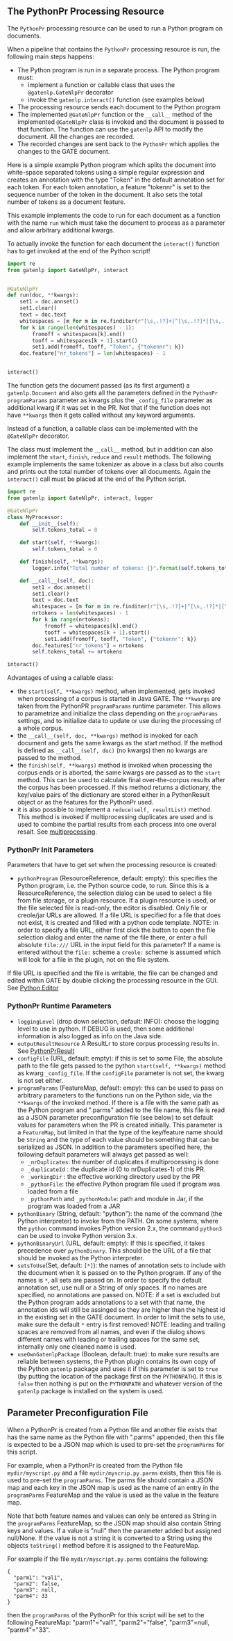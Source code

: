 ## The PythonPr Processing Resource

The `PythonPr` processing resource can be used to run a Python program on documents.

When a pipeline that contains the `PythonPr` processing resource is run, the following main steps happens:

* The Python program is run in a separate process. The Python program must:
  * implement a function or callable class that uses the `@gatenlp.GateNlpPr` decorator 
  * invoke the `gatenlp.interact()` function  (see examples below)
* The processing resource sends each document to the Python program
* The implemented `@GateNlpPr` function or the `__call__` method of the implemented `@GateNlpPr` class is
  invoked and the document is passed to that function. The function can use the `gatenlp` API to modify the document.
  All the changes are recorded.
* The recorded changes are sent back to the `PythonPr` which applies the changes to the GATE document.

Here is a simple example Python program which splits the document into white-space separated tokens using a simple regular expression and creates
an annotation with the type "Token" in the default annotation set for each token. For each token annotation,
a feature "tokennr" is set to the sequence number of the token in the document.
It also sets the total number of tokens as a document feature.

This example implements the code to run for each document as a function with the name `run` which must
take the document to process as a parameter and allow arbitrary additional kwargs. 

To actually invoke the function for each document the `interact()` function has to get invoked at the 
end of the Python script!

```python
import re
from gatenlp import GateNlpPr, interact


@GateNlpPr
def run(doc, **kwargs):
    set1 = doc.annset()
    set1.clear()
    text = doc.text
    whitespaces = [m for m in re.finditer(r"[\s,.!?]+|^[\s,.!?]*|[\s,.!?]*$", text)]
    for k in range(len(whitespaces) - 1):
        fromoff = whitespaces[k].end()
        tooff = whitespaces[k + 1].start()
        set1.add(fromoff, tooff, "Token", {"tokennr": k})
    doc.feature["nr_tokens"] = len(whitespaces) - 1


interact()
```

The function gets the document passed (as its first argument) a `gatenlp.Document` and also gets all the
parameters defined in the `PythonPr` `programParams` parameter as kwargs plus the `_config_file` parameter
as additional kwarg if it was set in the PR. Not that if the function does not have `**kwargs` then 
it gets called without any keyword arguments. 

Instead of a function, a callable class can be implemented with the `@GateNlpPr` decorator.

The class must implement the `__call__` method, but in addition can also
implement the `start`, `finish`, `reduce` and `result` methods. The following
example implements the same tokenizer as above in a class but also counts and prints out
the total number of tokens over all documents. Again the `interact()` call must be 
placed at the end of the Python script.


```python
import re
from gatenlp import GateNlpPr, interact, logger

@GateNlpPr
class MyProcessor:
    def __init__(self):
        self.tokens_total = 0

    def start(self, **kwargs):
        self.tokens_total = 0

    def finish(self, **kwargs):
        logger.info("Total number of tokens: {}".format(self.tokens_total))

    def __call__(self, doc):
        set1 = doc.annset()
        set1.clear()
        text = doc.text
        whitespaces = [m for m in re.finditer(r"[\s,.!?]+|^[\s,.!?]*|[\s,.!?]*$", text)]
        nrtokens = len(whitespaces) - 1
        for k in range(nrtokens):
            fromoff = whitespaces[k].end()
            tooff = whitespaces[k + 1].start()
            set1.add(fromoff, tooff, "Token", {"tokennr": k})
        doc.features["nr_tokens"] = nrtokens
        self.tokens_total += nrtokens

interact()
```

Advantages of using a callable class:

* the `start(self, **kwargs)` method, when implemented, gets invoked when processing of a corpus is started
  in Java GATE. The `**kwargs` are taken from the PythonPR `programParams` runtime parameter. 
  This allows to parametrize and initialize the class depending on the `programParams` settings, and to 
  initialize data to update or use during the processing of a whole corpus.
* the `__call__(self, doc, **kwargs)` method is invoked for each document and gets the same kwargs as the start method. 
  If the method is defined as `__call__(self, doc)` (no kwargs) then no kwargs are passed to the method. 
* the `finish(self, **kwargs)` method is invoked when processing the corpus ends or is aborted, the same kwargs are passed as to the 
  `start` method. This can be used to calculate final over-the-corpus results after the corpus has been processed. 
  If this method returns a dictionary, the key/value pairs of the dictionary are stored either in a PythonResult object or 
  as the features for the PythonPr used. 
* it is also possible to implement a `reduce(self, resultList)` method. This method is invoked if multiprocessing duplicates
  are used and is used to combine the partial results from each process into one overal resalt. 
  See [multiprocessing](multiprocessing).


### PythonPr Init Parameters

Parameters that have to get set when the processing resource is created:
* `pythonProgram` (ResourceReference, default: empty): this specifies the Python program, i.e. the Python source code, to run. 
  Since this is
  a ResourceReference, the selection dialog can be used to select a file from file storage, or a plugin resource.
  If a plugin resource is used, or the file selected file is read-only, the editor is disabled.
  Only file or creole/jar URLs are allowed. If a file URL is specified for a file that does not exist, it
  is created and filled with a python code template.
  NOTE: in order to specify a file URL, either first click the button to open the file selection dialog and enter
  the name of the file there, or enter a full absolute `file:///` URL in the input field for this parameter? 
  If a name is entered without the `file:` scheme a `creole:` scheme is assumed which will look for a file 
  in the plugin, not on the file system. 

If file URL is specified and the file is writable, the file can be changed and edited within GATE by double clicking
the processing resource in the GUI. See [Python Editor](python-editor)

### PythonPr Runtime Parameters

* `loggingLevel` (drop down selection, default: INFO): choose the logging level to use in python. If DEBUG is used, then
  some additional information is also logged as info on the Java side.
* `outputResultResource` A ResultLr to store corpus processing results in. See [PythonPrResult](PythonPrResult)
* `configFile` (URL, default: empty): if this is set to some File, the absolute path to the file gets passed to the python 
  `start(self, **kwargs)` method as kwarg `_config_file`. If the `configFile` parameter is not set, the kwarg
  is not set either.
* `programParams` (FeatureMap, default: empy): this can be used to pass on arbitrary parameters to the functions run on the
  Python side, via the `**kwargs` of the invoked method. If there is a file with the same path as the Python program and ".parms"  added
  to the file name, this file is read as a JSON parameter preconfiguration file (see below) to set default values for parameters when
  the PR is created initially. 
  This parameter is a `FeatureMap`, but limited in that the type of the key/feature name should be `String`
  and the type of each value should be something that can be serialized as JSON. In addition to the parameters specified here, the following
  default parameters will always get passed as well:
  * `_nrDuplicates`: the number of duplicates if multiprocessing is done
  * `_duplicateId` : the duplicate id (0 to nrDuplicates-1) of this PR.
  * `_workingDir` : the effective working directory used by the PR
  * `_pythonFile`: the effective Python program file used if program was loaded from a file
  * `_pythonPath` and `_pythonModule`: path and module in Jar, if the program was loaded from a JAR
* `pythonBinary` (String, default: "python"): the name of the command (the Python interpreter) to invoke from the PATH. On some systems, where
  the `python` command invokes Python version 2.x, the command `python3` can be used to invoke Python version 3.x.
* `pythonBinaryUrl` (URL, default: empty): If this is specified, it takes precedence over `pythonBinary`. This should be
  the URL of a file that should be invoked as the Python interpreter.
* `setsToUse`(Set, default: `[*]`): the names of annotation sets to include with the document when it is passed on to the Python
  program. If any of the names is `*`, all sets are passed on. In order to specify the default annotation set, use null or 
  a String of only spaces. If no names are specified, no annotations are passed on. NOTE: if a set is excluded but the Python program
  adds annotations to a set with that name, the annotation ids will still be assinged so they are higher than the highest id in the 
  existing set in the GATE document. In order to limit the sets to use, make sure the default `*` entry is first removed!
  NOTE: leading and trailing spaces are removed from all names, and even if the dialog shows 
  different names with leading or trailing spaces for the same set, internally only one cleaned name is used.
* `useOwnGatenlpPackage` (Boolean, default: true): to make sure results are reliable between systems, the Python plugin
  contains its own copy of the Python `gatenlp` package and uses it if this parameter is set to `true` (by putting the location
  of the package first on the `PYTHONPATH`). If this is `false` then nothing is put on the `PYTHONPATH` and whatever version of
  the `gatenlp` package is installed on the system is used.


## Parameter Preconfiguration File

When a PythonPr is created from a Python file and another file exists that has the same name as the Python file with ".parms" appended, 
then this file is expected to be a JSON map which is used to pre-set the `programParms` for this script. 

For example, when a PythonPr is created from the Python file `mydir/myscript.py` and a file `mydir/myscrip.py.parms` exists, then 
this file is used to pre-set the `programParms`. The parms file should contain a JSON map and each key in the JSON map is used 
as the name of an entry in the `programParms` FeatureMap and the value is used as the value in the feature map. 

Note that both feature names and values can only be entered as String in the `programParms` FeatureMap, so the JSON map should 
also contain String keys and values. If a value is "null" then the parameter added but assigned null/None. If the value is not 
a string it is converted to a String using the objects `toString()` method before it is assigned to the FeatureMap. 

For example if the file `mydir/myscript.py.parms` contains the following:
```
{
  "parm1": "val1",
  "parm2": false,
  "parm3": null,
  "parm4": 33
}
```
then the `programParms` of the PythonPr for this script will be set to the following FeatureMap:
"parm1"="val1", "parm2"="false", "parm3"=null, "parm4"="33". 

